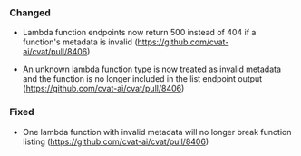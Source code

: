 ### Changed

- Lambda function endpoints now return 500 instead of 404
  if a function's metadata is invalid
  (<https://github.com/cvat-ai/cvat/pull/8406>)

- An unknown lambda function type is now treated as invalid metadata
  and the function is no longer included in the list endpoint output
  (<https://github.com/cvat-ai/cvat/pull/8406>)

### Fixed

- One lambda function with invalid metadata will no longer
  break function listing
  (<https://github.com/cvat-ai/cvat/pull/8406>)
